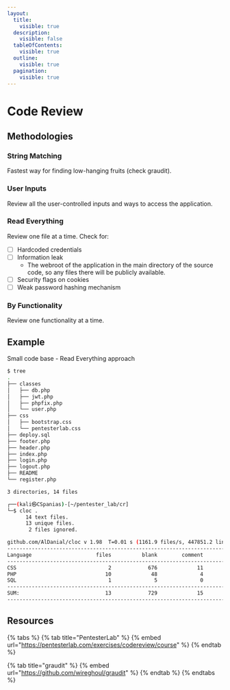 ```yaml
---
layout:
  title:
    visible: true
  description:
    visible: false
  tableOfContents:
    visible: true
  outline:
    visible: true
  pagination:
    visible: true
---
```


# Code Review

## Methodologies

### String Matching

Fastest way for finding low-hanging fruits (check graudit).

### User Inputs

Review all the user-controlled inputs and ways to access the application.

### Read Everything

Review one file at a time. Check for:

* [ ] Hardcoded credentials
* [ ] Information leak
  * The webroot of the application in the main directory of the source code, so any files there will be publicly available.
* [ ] Security flags on cookies
* [ ] Weak password hashing mechanism

### By Functionality

Review one functionality at a time.

## Example

Small code base - Read Everything approach

```bash
$ tree
.
├── classes
│   ├── db.php
│   ├── jwt.php
│   ├── phpfix.php
│   └── user.php
├── css
│   ├── bootstrap.css
│   └── pentesterlab.css
├── deploy.sql
├── footer.php
├── header.php
├── index.php
├── login.php
├── logout.php
├── README
└── register.php

3 directories, 14 files

┌──(kali㉿CSpanias)-[~/pentester_lab/cr]
└─$ cloc .
      14 text files.
      13 unique files.
       2 files ignored.

github.com/AlDanial/cloc v 1.98  T=0.01 s (1161.9 files/s, 447851.2 lines/s)
-------------------------------------------------------------------------------
Language                     files          blank        comment           code
-------------------------------------------------------------------------------
CSS                              2            676             11           3973
PHP                             10             48              4            289
SQL                              1              5              0              5
-------------------------------------------------------------------------------
SUM:                            13            729             15           4267
-------------------------------------------------------------------------------
```

## Resources

{% tabs %}
{% tab title="PentesterLab" %}
{% embed url="https://pentesterlab.com/exercises/codereview/course" %}
{% endtab %}

{% tab title="graudit" %}
{% embed url="https://github.com/wireghoul/graudit" %}
{% endtab %}
{% endtabs %}
